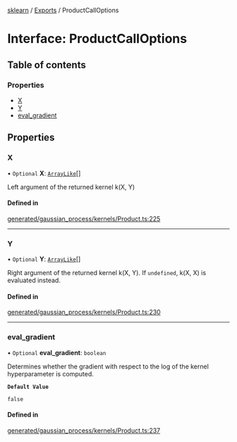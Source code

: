 [sklearn](../readme.md) / [Exports](../modules.md) / ProductCallOptions

# Interface: ProductCallOptions

## Table of contents

### Properties

- [X](ProductCallOptions.md#x)
- [Y](ProductCallOptions.md#y)
- [eval\_gradient](ProductCallOptions.md#eval_gradient)

## Properties

### X

• `Optional` **X**: [`ArrayLike`](../modules.md#arraylike)[]

Left argument of the returned kernel k(X, Y)

#### Defined in

[generated/gaussian_process/kernels/Product.ts:225](https://github.com/transitive-bullshit/scikit-learn-ts/blob/367336a/packages/sklearn/src/generated/gaussian_process/kernels/Product.ts#L225)

___

### Y

• `Optional` **Y**: [`ArrayLike`](../modules.md#arraylike)[]

Right argument of the returned kernel k(X, Y). If `undefined`, k(X, X) is evaluated instead.

#### Defined in

[generated/gaussian_process/kernels/Product.ts:230](https://github.com/transitive-bullshit/scikit-learn-ts/blob/367336a/packages/sklearn/src/generated/gaussian_process/kernels/Product.ts#L230)

___

### eval\_gradient

• `Optional` **eval\_gradient**: `boolean`

Determines whether the gradient with respect to the log of the kernel hyperparameter is computed.

**`Default Value`**

`false`

#### Defined in

[generated/gaussian_process/kernels/Product.ts:237](https://github.com/transitive-bullshit/scikit-learn-ts/blob/367336a/packages/sklearn/src/generated/gaussian_process/kernels/Product.ts#L237)
